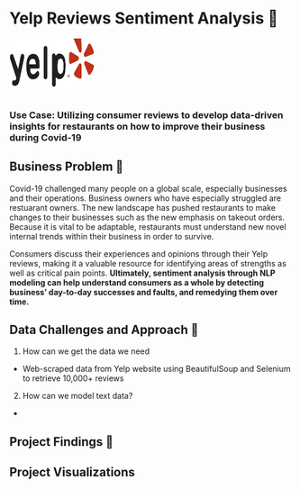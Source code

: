 # Yelp Reviews Sentiment Analysis :stew:            
<img src="/images/logo.png" width="150" height="100">

### Use Case: Utilizing consumer reviews to develop data-driven insights for restaurants on how to improve their business during Covid-19

## Business Problem :thought_balloon:
Covid-19 challenged many people on a global scale, especially businesses and their operations. Business owners who have especially struggled are restuarant owners. The new landscape has pushed restaurants to make changes to their businesses such as the new emphasis on takeout orders. Because it is vital to be adaptable, restaurants must understand new novel internal trends within their business in order to survive. 

Consumers discuss their experiences and opinions through their Yelp reviews, making it a valuable resource for identifying areas of strengths as well as critical pain points. **Ultimately, sentiment analysis through NLP modeling can help understand consumers as a whole by detecting business’ day-to-day successes and faults, and remedying them over time.**




## Data Challenges and Approach :mount_fuji:
1. How can we get the data we need
  * Web-scraped data from Yelp website using BeautifulSoup and Selenium to retrieve 10,000+ reviews
2. How can we model text data? 
*
 
## Project Findings :mag_right:


## Project Visualizations

